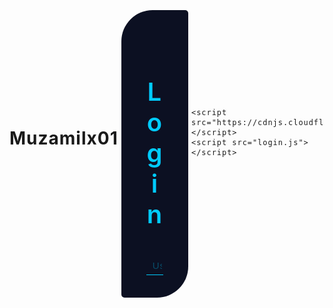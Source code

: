# Muzamilx01
<!DOCTYPE html>
<html lang="en">
  <head>
    <meta charset="UTF-8" />
    <meta http-equiv="X-UA-Compatible" content="IE=edge" />
    <meta name="viewport" content="width=device-width, initial-scale=1.0" />
    <title>Animated Login From</title>
    <link
      rel="stylesheet"
      href="https://cdnjs.cloudflare.com/ajax/libs/font-awesome/4.7.0/css/font-awesome.min.css"
    />
    <link rel="stylesheet" href="login.css" />
    
  </head>
  <body>
    <div class="login_form_container">
      <div class="login_form">
        <h2>Login</h2>
        <div class="input_group">
          <i class="fa fa-user"></i>
          <input
            type="text"
            placeholder="Username"
            class="input_text"
            autocomplete="off"
          />
        </div>
        <div class="input_group">
          <i class="fa fa-unlock-alt"></i>
          <input
            type="password"
            placeholder="Password"
            class="input_text"
            autocomplete="off"
          />
        </div>
        <div class="button_group" id="login_button">
          <a>Submit</a>
        </div>
        <div class="fotter">
          <a>Forgot Password ?</a>
          <a>SingUp</a>
        </div>
      </div>
    </div>

    <script src="https://cdnjs.cloudflare.com/ajax/libs/jquery/3.6.1/jquery.min.js"></script>
    <script src="login.js"></script>
  </body>
</html>
<style>   
              
              *{
  margin: 0;
  padding: 0;
  box-sizing: border-box;
}
body{
    width: 100%;
    height: 100%;
    display: flex;
    justify-content: center;
    align-items: center;
    letter-spacing: 1px;
    background-color: <img src="IMG_20230919_234504.jpg">
}
.login_form_container{
    position: relative;
    width: 400px;
    height: 470px;
    max-width: 400px;
    max-height: 470px;
    background:<img src="IMG_20230919_234504.jpg">
    border-radius: 50px 5px;
    display: flex;
    align-items: center;
    justify-content: center;
    overflow: hidden;
    margin-top: 70px;
}
.login_form_container::before{
    
    position: absolute;
    width: 170%;
    height: 170%;
    content: '';
    background-image:img src="IMG_20230919_234504.jpg" (transparent, transparent, transparent, #ee00ff);
    animation: rotate_border 6s linear infinite;

}
.login_form_container::after{
    
    position: absolute;
    width: 170%;
    height: 170%;
    content: '';
    background-image:IMG_20230919_234504.jpg(transparent, transparent, transparent, #00ccff);
    animation: rotate_border 6s linear infinite;
    animation-delay: -3s;
}
@keyframes rotate_border{
    0%{
        transform: rotate(0deg);
    }
    100%{
        transform: rotate(360deg);
    }
}
.login_form{
    position: absolute;
    content: '';
    background-color: #0c1022;
    border-radius: 50px 5px;
    inset: 5px;
    padding: 50px 40px;
    z-index: 10;
    color: #00ccff;

} 
h2{
    font-size: 40px;
    font-weight: 600;
    text-align: center;
}
.input_group{
    margin-top: 40px;
    position:relative;
    display:flex;
    align-items: center;
    justify-content: start;
}
.input_text{
    width: 95%;
    height: 30px;
    background: transparent;
    border: none;
    outline: none;
    border-bottom: 1px solid #00ccff;
    font-size: 20px;
    padding-left: 10px;
    color: #00ccff;

}
::placeholder{
    font-size: 15px;
    color: #00ccff52;
    letter-spacing: 1px;

}
.fa{
    font-size: 20px;

}
#login_button{
    position: relative;
    width: 300px;
    height: 40px;
    transition: 1s;
    margin-top: 70px;


}
#login_button a{
    position: absolute;
    width: 100%;
    height: 100%;
    text-decoration: none;
    z-index: 10;
    cursor: pointer;
    font-size: 22px;
    letter-spacing: 2px;
    border: 1px solid #00ccff;
    border-radius: 50px;
    background-color: #0c1022;
    display: flex;
    justify-content: center;
    align-items: center;
}
.fotter {
    margin-top: 30px;
    display: flex;
    justify-content: space-between;

}
.fotter a{
    text-decoration: none;
    cursor: pointer;
    font-size: 18px;
}
.glowIcon {
    text-shadow: 0 0 10px #00ccff;

}
